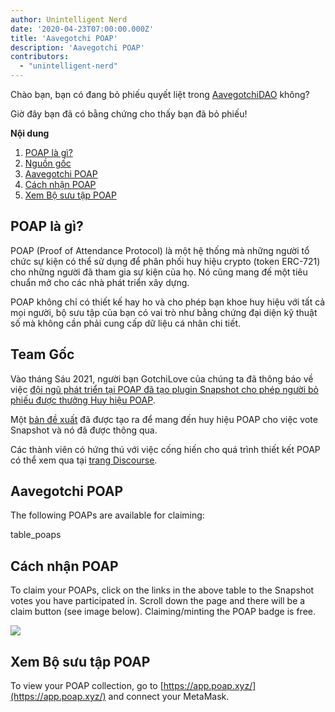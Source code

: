 ```yaml
---
author: Unintelligent Nerd
date: '2020-04-23T07:00:00.000Z'
title: 'Aavegotchi POAP'
description: 'Aavegotchi POAP'
contributors:
  - "unintelligent-nerd"
---
```


Chào bạn, bạn có đang bỏ phiếu quyết liệt trong [AavegotchiDAO](/dao) không?

Giờ đây bạn đã có bằng chứng cho thấy bạn đã bỏ phiếu!

<div class="contentsBox">

**Nội dung**

<ol>
<li><a href=#what-are-poaps->POAP là gì?</a></li>
<li><a href=#origins>Nguồn gốc</a></li>
<li><a href=#aavegotchi-poaps>Aavegotchi POAP</a></li>
<li><a href=#claiming-the-poaps>Cách nhận POAP</a></li>
<li><a href=#viewing-your-poap-collection>Xem Bộ sưu tập POAP</a></li>
</ol>

</div>

## POAP là gì?

POAP (Proof of Attendance Protocol) là một hệ thống mà những người tổ chức sự kiện có thể sử dụng để phân phối huy hiệu crypto (token ERC-721) cho những người đã tham gia sự kiện của họ. Nó cũng mang đế một tiêu chuẩn mở cho các nhà phát triển xây dựng.

POAP không chỉ có thiết kế hay ho và cho phép bạn khoe huy hiệu với tất cả mọi người, bộ sưu tập của bạn có vai trò như bằng chứng đại diện kỹ thuật số mà không cần phải cung cấp dữ liệu cá nhân chi tiết.

## Team Gốc

Vào tháng Sáu 2021, người bạn GotchiLove của chúng ta đã thông báo về việc [ đội ngũ phát triển tại POAP đã tạo plugin Snapshot cho phép người bỏ phiếu được thưởng Huy hiệu POAP](https://dao.aavegotchi.com/t/poap-plugin-for-snapshot-votes/1932).

Một [bản đề xuất](https://snapshot.org/#/aavegotchi.eth/proposal/0xd28d1927cbcee262fe8a4cd4c2363e5ac1c313e893caef40600c9c536817311e) đã được tạo ra để mang đến huy hiệu POAP cho việc vote Snapshot và nó đã được thông qua.

Các thành viên có hứng thú với việc cống hiến cho quá trình thiết kết POAP có thể xem qua tại [ trang Discourse](https://dao.aavegotchi.com/t/poap-design-process/2854).

## Aavegotchi POAP

The following POAPs are available for claiming:

table_poaps

## Cách nhận POAP

To claim your POAPs, click on the links in the above table to the Snapshot votes you have participated in. Scroll down the page and there will be a claim button (see image below). Claiming/minting the POAP badge is free.

<img src="/poap/claiming-poap.png" />

## Xem Bộ sưu tập POAP

To view your POAP collection, go to [https://app.poap.xyz/](https://app.poap.xyz/) and connect your MetaMask.